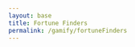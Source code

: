 ```yaml
---
layout: base
title: Fortune Finders
permalink: /gamify/fortuneFinders
---
```


<div id="gameContainer">
    <div id="promptDropDown" class="promptDropDown" style="z-index: 9999"></div>
    <canvas id='gameCanvas'></canvas>
</div>

<script type="module">
    // Adnventure Game assets locations
    import Game from "{{site.baseurl}}/assets/js/platformer3x/adventureGame/Game.js";
    import GameLevelAirport from "{{site.baseurl}}/assets/js/platformer3x/adventureGame/GameLevelAirport.js";
    import GameLevelWallstreet from "{{site.baseurl}}/assets/js/platformer3x/adventureGame/GameLevelWallstreet.js";
    import { pythonURI, javaURI, fetchOptions } from '{{site.baseurl}}/assets/js/platformer3x/api/config.js';


    const gameLevelClasses = [GameLevelAirport, GameLevelWallstreet];

    // Web Server Environment data
    const environment = {
        path:"{{site.baseurl}}",
        pythonURI: pythonURI,
        javaURI: javaURI,
        fetchOptions: fetchOptions,
        gameContainer: document.getElementById("gameContainer"),
        gameCanvas: document.getElementById("gameCanvas"),
        gameLevelClasses: gameLevelClasses

    }
    // Launch Adventure Game
    Game.main(environment);
</script>